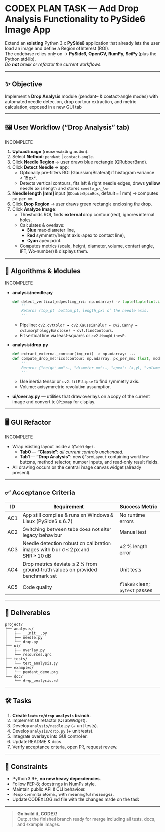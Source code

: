 # CODEX PLAN TASK — **Add Drop Analysis Functionality to PySide6 Image App**

Extend an **existing** Python 3.x **PySide6** application that already lets the user load an image and define a Region of Interest (ROI).  
The codebase relies only on → **PySide6, OpenCV, NumPy, SciPy** (plus the Python std‑lib).  
_Do **not** break or refactor the current workflows._

---

## ✨ Objective
Implement a **Drop Analysis** module (pendant– & contact‑angle modes) with automated needle detection, drop contour extraction, and metric calculation, exposed in a new GUI tab.

---

## 🖼️ User Workflow (“Drop Analysis” tab)
INCOMPLETE

1. **Upload image** (reuse existing action).
2. Select **Method**: `pendant` | `contact‑angle`.
3. Click **Needle Region** → user draws blue rectangle (QRubberBand).  
4. Click **Detect Needle** → app:
   * Optionally pre‑filters ROI (Gaussian/Bilateral) if histogram variance < 15 px².  
   * Detects vertical contours, fits left & right needle edges, draws **yellow** needle axis/length and stores `needle_px_len`.
5. **Needle length [mm]** input (`QDoubleSpinBox`, default = 1 mm) → computes `px_per_mm`.
6. Click **Drop Region** → user draws green rectangle enclosing the drop.
7. Click **Analyze Image**:
   * Thresholds ROI, finds **external** drop contour (red), ignores internal holes.
   * Calculates & overlays:
     - **Blue** max‑diameter line,
     - **Red** symmetry/height axis (apex to contact line),
     - **Cyan** apex point.
   * Computes metrics (scale, height, diameter, volume, contact angle, IFT, Wo‑number) & displays them.

---

## 📐 Algorithms & Modules
INCOMPLETE
* **analysis/needle.py**
  ```python
  def detect_vertical_edges(img_roi: np.ndarray) -> tuple[tuple[int,int], tuple[int,int], float]:
      '''
      Returns (top_pt, bottom_pt, length_px) of the needle axis.
      '''
  ```
  - Pipeline: `cv2.cvtColor → cv2.GaussianBlur → cv2.Canny → cv2.morphologyEx(close) → cv2.findContours`.
  - Fit vertical line via least‑squares or `cv2.HoughLinesP`.

* **analysis/drop.py**
  ```python
  def extract_external_contour(img_roi) -> np.ndarray: ...
  def compute_drop_metrics(contour: np.ndarray, px_per_mm: float, mode: str) -> dict:
      '''
      Returns {"height_mm":…, "diameter_mm":…, "apex": (x,y), "volume_uL":…, "contact_angle_deg":…, "ift_mN_m":…, "wo":…}
      '''
  ```
  - Use inertia tensor or `cv2.fitEllipse` to find symmetry axis.
  - Volume: axisymmetric revolution assumption.

* **ui/overlay.py** — utilities that draw overlays on a copy of the current image and convert to `QPixmap` for display.

---

## 🖥️ GUI Refactor
INCOMPLETE
* Wrap existing layout inside a `QTabWidget`.
  * **Tab 0** — **“Classic”**: _all current controls unchanged_.
  * **Tab 1** — **“Drop Analysis”**: new `QFormLayout` containing workflow buttons, method selector, number inputs, and read‑only result fields.
* All drawing occurs on the central image canvas widget (already present).

---

## ✅ Acceptance Criteria

| ID | Requirement | Success Metric |
|----|-------------|----------------|
| AC1 | App still compiles & runs on Windows & Linux (PySide6 ≥ 6.7) | No runtime errors |
| AC2 | Switching between tabs does not alter legacy behaviour | Manual test |
| AC3 | Needle detection robust on calibration images with blur σ ≤ 2 px and SNR ≥ 10 dB | ±2 % length error |
| AC4 | Drop metrics deviate ≤ 2 % from ground‑truth values on provided benchmark set | Unit tests |
| AC5 | Code quality | `flake8` clean; `pytest` passes |

---

## 📂 Deliverables

```
project/
├── analysis/
│   ├── __init__.py
│   ├── needle.py
│   └── drop.py
├── ui/
│   ├── overlay.py
│   └── resources.qrc
├── tests/
│   └── test_analysis.py
├── examples/
│   └── pendant_demo.png
└── doc/
    └── drop_analysis.md
```

---

## 🛠️ Tasks

1. **Create `feature/drop-analysis` branch.**
2. Implement UI refactor (QTabWidget).
3. Develop `analysis/needle.py` (+ unit tests).
4. Develop `analysis/drop.py` (+ unit tests).
5. Integrate overlays into GUI controller.
6. Update README & docs.
7. Verify acceptance criteria, open PR, request review.

---

## 🚦 Constraints

* Python 3.9+, **no new heavy dependencies**.
* Follow PEP‑8; docstrings in NumPy style.
* Maintain public API & CLI behaviour.
* Keep commits atomic, with meaningful messages.
* Update CODEXLOG.md file with the changes made on the task

---

> **Go build it, CODEX!**  
> Output the finished branch ready for merge including all tests, docs, and example images.
